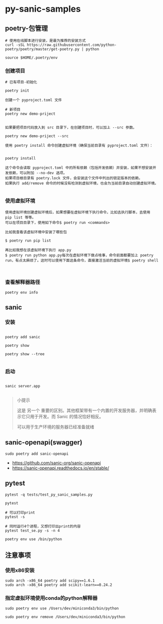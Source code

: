 # py-sanic-samples


## poetry-包管理


```
# 使用在线脚本进行安装，是最为推荐的安装方式
curl -sSL https://raw.githubusercontent.com/python-poetry/poetry/master/get-poetry.py | python

source $HOME/.poetry/env

```

### 创建项目

```
# 已有项目-初始化

poetry init

创建一个 pyproject.toml 文件

# 新项目
poetry new demo-priject


如果要把项目代码放入到 src 目录下，在创建项目时，可以加上 --src 参数。

poetry new demo-priject --src 

使用 poetry install 命令创建虚拟环境（确保当前目录有 pyproject.toml 文件）：


poetry install

这个命令会读取 pyproject.toml 中的所有依赖（包括开发依赖）并安装，如果不想安装开发依赖，可以附加 --no-dev 选项。
如果项目根目录有 poetry.lock 文件，会安装这个文件中列出的锁定版本的依赖。
如果执行 add/remove 命令的时候没有检测到虚拟环境，也会为当前目录自动创建虚拟环境。


```


### 使用虚拟环境

```
使用虚拟环境创建虚拟环境后，如果想要在虚拟环境下执行命令，比如去执行脚本，去使用 pip list 等等。
可以在项目目录下，使用如下命令$ poetry run <commands>

比如我查看该虚拟环境中安装了哪些包

$ poetry run pip list

再比如我想在该虚拟环境下执行 app.py
$ poetry run python app.py每次在虚拟环境下做点啥事，命令前面都要加上 poetry run，有点太麻烦了。这时可以使用下面这条命令，直接激活当前的虚拟环境$ poetry shell



```


### 查看解释器路径
```shell
poetry env info

```

## sanic

### 安装
```shell

poetry add sanic

poetry show

poetry show --tree  


```


### 启动

```shell

sanic server.app


```

> 小提示
> 
> 这是 另一个 重要的区别。其他框架带有一个内置的开发服务器，并明确表示它只用于开发。而 Sanic 的情况恰好相反。
> 
> 可以用于生产环境的服务器已经准备就绪
> 





## sanic-openapi(swagger)

```
sudo poetry add sanic-openapi
```

- https://github.com/sanic-org/sanic-openapi
- https://sanic-openapi.readthedocs.io/en/stable/

## pytest

```
pytest -q tests/test_py_sanic_samples.py
```

```
pytest

# 可以打印print
pytest -s 

# 同时运行4个进程，又想打印出print的内容
pytest test_se.py -s -n 4
```

```
poetry env use /bin/python
```

## 注意事项

### 使用x86安装
```
sudo arch -x86_64 poetry add scipy==1.6.1
sudo arch -x86_64 poetry add scikit-learn==0.24.2
```

### 指定虚拟环境使用conda的python解释器


```
sudo poetry env use /Users/dev/miniconda3/bin/python

sudo poetry env remove /Users/dev/miniconda3/bin/python

```
